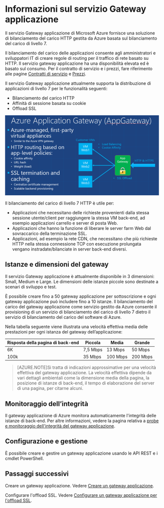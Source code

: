 <properties 
   pageTitle="Introduzione al servizio Gateway applicazione | Microsoft Azure"
   description="Questa pagina offre una panoramica del servizio Gateway applicazione per il bilanciamento del carico di livello 7, incluse dimensioni del gateway, bilanciamento del carico HTTP, affinità di sessione basata su cookie e offload SSL."
   documentationCenter="na"
   services="application-gateway"
   authors="joaoma"
   manager="carmonm"
   editor="tysonn"/>
<tags 
   ms.service="application-gateway"
   ms.devlang="na"
   ms.topic="article" 
   ms.tgt_pltfrm="na"
   ms.workload="infrastructure-services" 
   ms.date="11/09/2015"
   ms.author="joaoma"/>

# Informazioni sul servizio Gateway applicazione


Il servizio Gateway applicazione di Microsoft Azure fornisce una soluzione di bilanciamento del carico HTTP gestita da Azure basata sul bilanciamento del carico di livello 7.

Il bilanciamento del carico delle applicazioni consente agli amministratori e sviluppatori IT di creare regole di routing per il traffico di rete basato su HTTP. Il servizio gateway applicazione ha una disponibilità elevata ed è basato sul consumo. Per il contratto di servizio e i prezzi, fare riferimento alle pagine [Contratti di servizio](http://azure.microsoft.com/support/legal/sla/) e [Prezzi](https://azure.microsoft.com/pricing/details/application-gateway/).

Il servizio Gateway applicazione attualmente supporta la distribuzione di applicazioni di livello 7 per le funzionalità seguenti:

- Bilanciamento del carico HTTP
- Affinità di sessione basata su cookie
- Offload SSL

![Gateway applicazione](./media/application-gateway-introduction/appgateway1.png)

Il bilanciamento del carico di livello 7 HTTP è utile per:

- Applicazioni che necessitano delle richieste provenienti dalla stessa sessione utente/client per raggiungere la stessa VM back-end, ad esempio applicazioni carrello e server di posta Web.
- Applicazioni che hanno la funzione di liberare le server farm Web dal sovraccarico della terminazione SSL.
- Applicazioni, ad esempio la rete CDN, che necessitano che più richieste HTTP nella stessa connessione TCP con esecuzione prolungata vengano instradate/bilanciate in server back-end diversi.


## Istanze e dimensioni del gateway

Il servizio Gateway applicazione è attualmente disponibile in 3 dimensioni: Small, Medium e Large. Le dimensioni delle istanze piccole sono destinate a scenari di sviluppo e test.

È possibile creare fino a 50 gateway applicazione per sottoscrizione e ogni gateway applicazione può includere fino a 10 istanze. Il bilanciamento del carico del gateway applicazione come servizio gestito da Azure consente il provisioning di un servizio di bilanciamento del carico di livello 7 dietro il servizio di bilanciamento del carico del software di Azure.

Nella tabella seguente viene illustrata una velocità effettiva media delle prestazioni per ogni istanza del gateway dell’applicazione:


| Risposta della pagina di back-end | Piccola | Media | Grande|
|---|---|---|---|
| 6K | 7,5 Mbps | 13 Mbps | 50 Mbps |
|100k | 35 Mbps | 100 Mbps| 200 Mbps |


>[AZURE.NOTE]Si tratta di indicazioni approssimative per una velocità effettiva del gateway applicazione. La velocità effettiva dipende da vari dettagli ambientali come la dimensione media della pagina, la posizione di istanze di back-end, il tempo di elaborazione del server di una pagina, per citarne alcuni.

## Monitoraggio dell’integrità
 

Il gateway applicazione di Azure monitora automaticamente l'integrità delle istanze di back-end. Per altre informazioni, vedere la pagina relativa a [probe e monitoraggio dell'integrità del gateway applicazione](application-gateway-probe-overview.md).

## Configurazione e gestione

È possibile creare e gestire un gateway applicazione usando le API REST e i cmdlet PowerShell.



## Passaggi successivi

Creare un gateway applicazione. Vedere [Creare un gateway applicazione](application-gateway-create-gateway.md).

Configurare l'offload SSL. Vedere [Configurare un gateway applicazione per l'offload SSL](application-gateway-ssl.md).

<!---HONumber=AcomDC_0107_2016-->